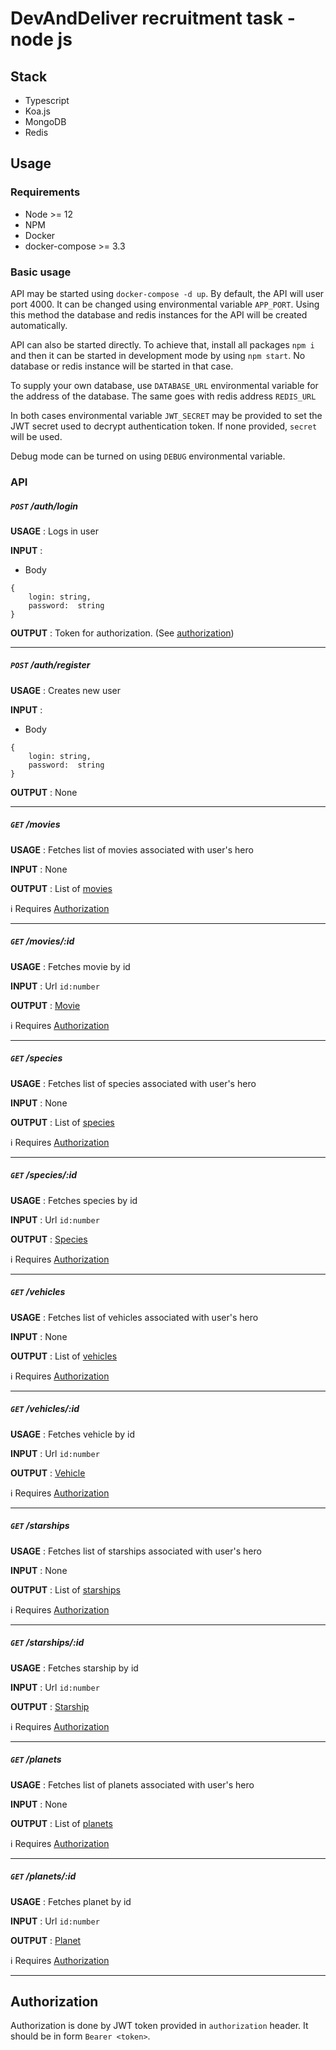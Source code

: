 # DevAndDeliver recruitment task - node js

## Stack

- Typescript
- Koa.js
- MongoDB
- Redis


## Usage

### Requirements
 
- Node >= 12
- NPM
- Docker
- docker-compose >= 3.3

### Basic usage

API may be started using `docker-compose -d up`.
By default, the API will user port 4000. It can be changed using environmental variable `APP_PORT`.
Using this method the database and redis instances for the API will be created automatically. 

API can also be started directly. To achieve that, install all packages `npm i` and then it can be started in development mode by using `npm start`. No database or redis instance will be started in that case.

To supply your own database, use `DATABASE_URL` environmental variable for the address of the database. The same goes with redis address `REDIS_URL`

In both cases environmental variable `JWT_SECRET` may be provided to set the JWT secret used to decrypt authentication token. If none provided, `secret` will be used.

Debug mode can be turned on using `DEBUG` environmental variable. 

### API

##### `POST` /auth/login

**USAGE** : Logs in user

**INPUT** : 

 - Body
```
{
    login: string, 
    password:  string 
}
```

**OUTPUT** : Token for authorization. (See [authorization](#Authorization))

---

##### `POST` /auth/register

**USAGE** : Creates new user

**INPUT** :

- Body

```
{
    login: string, 
    password:  string 
}
```

**OUTPUT** : None

---

##### `GET` /movies

**USAGE** : Fetches list of movies associated with user's hero

**INPUT** :  None

**OUTPUT** : List of [movies](https://swapi.dev/documentation#films)

ℹ Requires [Authorization](#Authorization)

---

##### `GET` /movies/:id

**USAGE** : Fetches movie by id

**INPUT** :  Url `id:number`

**OUTPUT** : [Movie](https://swapi.dev/documentation#films)

ℹ Requires [Authorization](#Authorization)

---

##### `GET` /species

**USAGE** : Fetches list of species associated with user's hero

**INPUT** :  None

**OUTPUT** : List of [species](https://swapi.dev/documentation#species)

ℹ Requires [Authorization](#Authorization)

---

##### `GET` /species/:id

**USAGE** : Fetches species by id

**INPUT** :  Url `id:number`

**OUTPUT** : [Species](https://swapi.dev/documentation#species)

ℹ Requires [Authorization](#Authorization)

---

##### `GET` /vehicles

**USAGE** : Fetches list of vehicles associated with user's hero

**INPUT** :  None

**OUTPUT** : List of [vehicles](https://swapi.dev/documentation#vehicles)

ℹ Requires [Authorization](#Authorization)

---

##### `GET` /vehicles/:id

**USAGE** : Fetches vehicle by id

**INPUT** :  Url `id:number`

**OUTPUT** : [Vehicle](https://swapi.dev/documentation#vehicles)

ℹ Requires [Authorization](#Authorization)

---

##### `GET` /starships

**USAGE** : Fetches list of starships associated with user's hero

**INPUT** :  None

**OUTPUT** : List of [starships](https://swapi.dev/documentation#starships)

ℹ Requires [Authorization](#Authorization)

---

##### `GET` /starships/:id

**USAGE** : Fetches starship by id

**INPUT** :  Url `id:number`

**OUTPUT** : [Starship](https://swapi.dev/documentation#starships)

ℹ Requires [Authorization](#Authorization)

---

##### `GET` /planets

**USAGE** : Fetches list of planets associated with user's hero

**INPUT** :  None

**OUTPUT** : List of [planets](https://swapi.dev/documentation#planets)

ℹ Requires [Authorization](#Authorization)

---

##### `GET` /planets/:id

**USAGE** : Fetches planet by id

**INPUT** :  Url `id:number`

**OUTPUT** : [Planet](https://swapi.dev/documentation#planets)

ℹ Requires [Authorization](#Authorization)

---

## Authorization

Authorization is done by JWT token provided in `authorization` header. It should be in form `Bearer <token>`. 
